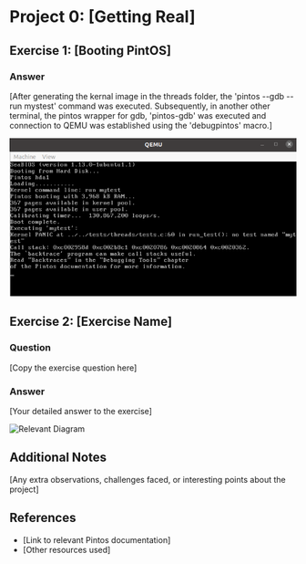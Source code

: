 # Project 0: [Getting Real]

## Exercise 1: [Booting PintOS]

### Answer
[After generating the kernal image in the threads folder, the 'pintos --gdb -- run mystest' command was executed. Subsequently, in another other terminal, the pintos wrapper for gdb, 'pintos-gdb' was executed and connection to QEMU was established using the 'debugpintos' macro.]

![Successful booting of PintOS on QEMU](./images/booting.png)


## Exercise 2: [Exercise Name]

### Question
[Copy the exercise question here]

### Answer
[Your detailed answer to the exercise]

![Relevant Diagram](./images/diagramX.png)

## Additional Notes
[Any extra observations, challenges faced, or interesting points about the project]

## References
- [Link to relevant Pintos documentation]
- [Other resources used]
